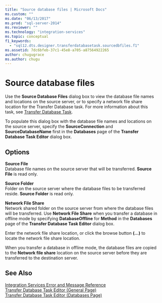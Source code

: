 ```yaml
---
title: "Source database files | Microsoft Docs"
ms.custom: ""
ms.date: "06/13/2017"
ms.prod: "sql-server-2014"
ms.reviewer: ""
ms.technology: "integration-services"
ms.topic: conceptual
f1_keywords: 
  - "sql12.dts.designer.transferdatabasetask.sourcedbfiles.f1"
ms.assetid: 7dc6bfeb-37c1-45e8-a705-a87564922265
author: chugugrace
ms.author: chugu
---
```

# Source database files
  Use the **Source Database Files** dialog box to view the database file names and locations on the source server, or to specify a network file share location for the Transfer Database task. For more information about this task, see [Transfer Database Task](control-flow/transfer-database-task.md).  
  
 To populate this dialog box with the database file names and locations on the source server, specify the **SourceConnection** and **SourceDatabaseName** first in the **Databases** page of the **Transfer Database Task Editor** dialog box.  
  
## Options  
 **Source File**  
 Database file names on the source server that will be transferred. **Source File** is read only.  
  
 **Source Folder**  
 Folder on the source server where the database files to be transferred reside. **Source Folder** is read only.  
  
 **Network File Share**  
 Network shared folder on the source server from where the database files will be transferred. Use **Network File Share** when you transfer a database in offline mode by specifying **DatabaseOffline** for **Method** in the **Databases** page of the **Transfer Database Task Editor** dialog box.  
  
 Enter the network file share location, or click the browse button **(...)** to locate the network file share location.  
  
 When you transfer a database in offline mode, the database files are copied to the **Network file share** location on the source server before they are transferred to the destination server.  
  
## See Also  
 [Integration Services Error and Message Reference](../../2014/integration-services/integration-services-error-and-message-reference.md)   
 [Transfer Database Task Editor &#40;General Page&#41;](general-page-of-integration-services-designers-options.md)   
 [Transfer Database Task Editor &#40;Databases Page&#41;](../../2014/integration-services/transfer-database-task-editor-databases-page.md)  
  
  
